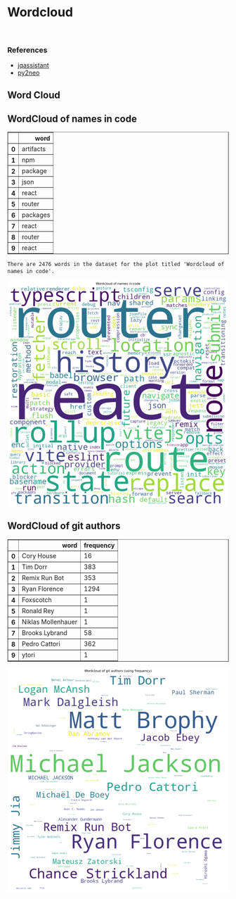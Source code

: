 # Wordcloud
<br>  

### References
- [jqassistant](https://jqassistant.org)
- [py2neo](https://py2neo.org/2021.1/)





## Word Cloud

## WordCloud of names in code




<div>
<table border="1" class="dataframe">
  <thead>
    <tr style="text-align: right;">
      <th></th>
      <th>word</th>
    </tr>
  </thead>
  <tbody>
    <tr>
      <th>0</th>
      <td>artifacts</td>
    </tr>
    <tr>
      <th>1</th>
      <td>npm</td>
    </tr>
    <tr>
      <th>2</th>
      <td>package</td>
    </tr>
    <tr>
      <th>3</th>
      <td>json</td>
    </tr>
    <tr>
      <th>4</th>
      <td>react</td>
    </tr>
    <tr>
      <th>5</th>
      <td>router</td>
    </tr>
    <tr>
      <th>6</th>
      <td>packages</td>
    </tr>
    <tr>
      <th>7</th>
      <td>react</td>
    </tr>
    <tr>
      <th>8</th>
      <td>router</td>
    </tr>
    <tr>
      <th>9</th>
      <td>react</td>
    </tr>
  </tbody>
</table>
</div>



    There are 2476 words in the dataset for the plot titled 'Wordcloud of names in code'.



    
![png](Wordcloud_files/Wordcloud_14_1.png)
    


## WordCloud of git authors




<div>
<table border="1" class="dataframe">
  <thead>
    <tr style="text-align: right;">
      <th></th>
      <th>word</th>
      <th>frequency</th>
    </tr>
  </thead>
  <tbody>
    <tr>
      <th>0</th>
      <td>Cory House</td>
      <td>16</td>
    </tr>
    <tr>
      <th>1</th>
      <td>Tim Dorr</td>
      <td>383</td>
    </tr>
    <tr>
      <th>2</th>
      <td>Remix Run Bot</td>
      <td>353</td>
    </tr>
    <tr>
      <th>3</th>
      <td>Ryan Florence</td>
      <td>1294</td>
    </tr>
    <tr>
      <th>4</th>
      <td>Foxscotch</td>
      <td>1</td>
    </tr>
    <tr>
      <th>5</th>
      <td>Ronald Rey</td>
      <td>1</td>
    </tr>
    <tr>
      <th>6</th>
      <td>Niklas Mollenhauer</td>
      <td>1</td>
    </tr>
    <tr>
      <th>7</th>
      <td>Brooks Lybrand</td>
      <td>58</td>
    </tr>
    <tr>
      <th>8</th>
      <td>Pedro Cattori</td>
      <td>362</td>
    </tr>
    <tr>
      <th>9</th>
      <td>ytori</td>
      <td>1</td>
    </tr>
  </tbody>
</table>
</div>




    
![png](Wordcloud_files/Wordcloud_17_0.png)
    

